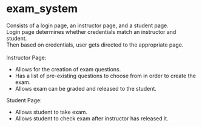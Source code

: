 # exam_system

Consists of a login page, an instructor page, and a student page. <br />
Login page determines whether credentials match an instructor and student. <br />
Then based on credentials, user gets directed to the appropriate page. <br />
<br />
Instructor Page:
- Allows for the creation of exam questions.
- Has a list of pre-existing questions to choose from in order to create the exam.
- Allows exam can be graded and released to the student.

Student Page:
- Allows student to take exam.
- Allows student to check exam after instructor has released it.

